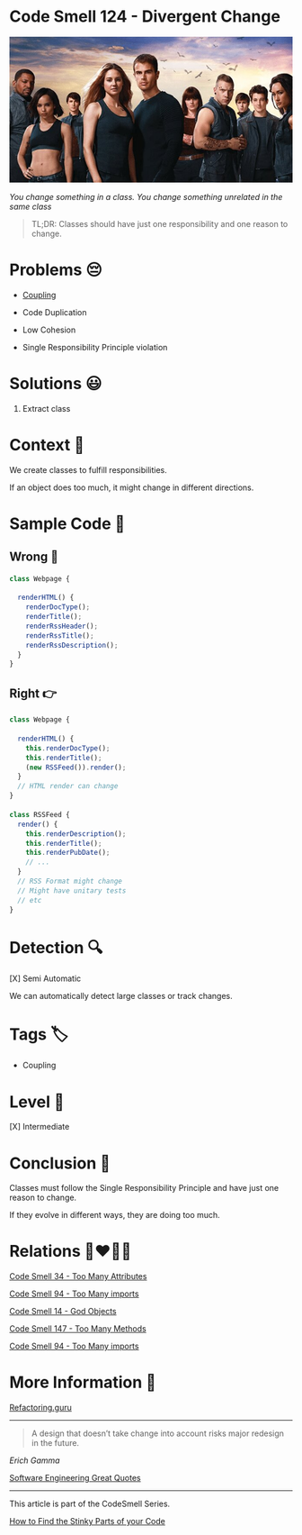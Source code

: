 # Code Smell 124 - Divergent Change

![Code Smell 124 - Divergent Change](Code%20Smell%20124%20-%20Divergent%20Change.jpg)

*You change something in a class. You change something unrelated in the same class*

> TL;DR: Classes should have just one responsibility and one reason to change.

# Problems 😔 

- [Coupling](https://github.com/mcsee/Software-Design-Articles/tree/main/Articles/Theory/Coupling%20-%20The%20one%20and%20only%20software%20design%20problem/readme.md)

- Code Duplication

- Low Cohesion

- Single Responsibility Principle violation

# Solutions 😃

1. Extract class

# Context 💬

We create classes to fulfill responsibilities.

If an object does too much, it might change in different directions.

# Sample Code 📖

## Wrong 🚫

<!-- [Gist Url](https://gist.github.com/mcsee/398ed708b96ddabe79971b98edefce4a) -->

```javascript
class Webpage {
  
  renderHTML() {
    renderDocType();
    renderTitle();
    renderRssHeader();
    renderRssTitle();
    renderRssDescription();
  }
}
```

## Right 👉

<!-- [Gist Url](https://gist.github.com/mcsee/cb5736ef2d43863b8cae0ff060c1317a) -->

```javascript
class Webpage {
  
  renderHTML() {
    this.renderDocType();
    this.renderTitle();
    (new RSSFeed()).render();
  }
  // HTML render can change
}

class RSSFeed {
  render() {
    this.renderDescription();
    this.renderTitle();
    this.renderPubDate();
    // ...
  }  
  // RSS Format might change
  // Might have unitary tests
  // etc
}
```

# Detection 🔍

[X] Semi Automatic

We can automatically detect large classes or track changes.

# Tags 🏷️

- Coupling

# Level 🔋

[X] Intermediate

# Conclusion 🏁

Classes must follow the Single Responsibility Principle and have just one reason to change.

If they evolve in different ways, they are doing too much.

# Relations 👩‍❤️‍💋‍👨

[Code Smell 34 - Too Many Attributes](https://github.com/mcsee/Software-Design-Articles/tree/main/Articles/Code%20Smells/Code%20Smell%2034%20-%20Too%20Many%20Attributes/readme.md)

[Code Smell 94 - Too Many imports](https://github.com/mcsee/Software-Design-Articles/tree/main/Articles/Code%20Smells/Code%20Smell%2094%20-%20Too%20Many%20imports/readme.md)

[Code Smell 14 - God Objects](https://github.com/mcsee/Software-Design-Articles/tree/main/Articles/Code%20Smells/Code%20Smell%2014%20-%20God%20Objects/readme.md)

[Code Smell 147 - Too Many Methods](https://github.com/mcsee/Software-Design-Articles/tree/main/Articles/Code%20Smells/Code%20Smell%20147%20-%20Too%20Many%20Methods/readme.md)

[Code Smell 94 - Too Many imports](https://github.com/mcsee/Software-Design-Articles/tree/main/Articles/Code%20Smells/Code%20Smell%2094%20-%20Too%20Many%20imports/readme.md)

# More Information 📕

[Refactoring.guru](https://refactoring.guru/es/smells/divergent-change)

* * *

> A design that doesn’t take change into account risks major redesign in the future.

_Erich Gamma_
 
[Software Engineering Great Quotes](https://github.com/mcsee/Software-Design-Articles/tree/main/Articles/Quotes/Software%20Engineering%20Great%20Quotes/readme.md)

* * *

This article is part of the CodeSmell Series.

[How to Find the Stinky Parts of your Code](https://github.com/mcsee/Software-Design-Articles/tree/main/Articles/Code%20Smells/How%20to%20Find%20the%20Stinky%20parts%20of%20your%20Code/readme.md)